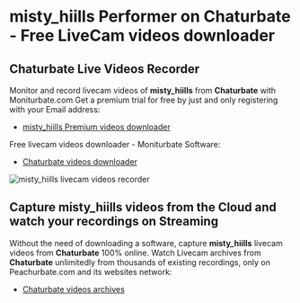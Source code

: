 # misty_hiills Performer on Chaturbate - Free LiveCam videos downloader

## Chaturbate Live Videos Recorder

Monitor and record livecam videos of **misty_hiills** from **Chaturbate** with Moniturbate.com
Get a premium trial for free by just and only registering with your Email address:
* [misty_hiills Premium videos downloader](https://moniturbate.com/request-demo-licence-key.html)

Free livecam videos downloader - Moniturbate Software:
* [Chaturbate videos downloader](https://moniturbate.com/moniturbate-download-software.html)

![misty_hiills livecam videos recorder](https://peachurnet.com/templates/moniturbate-software.png)


## Capture misty_hiills videos from the Cloud and watch your recordings on Streaming

Without the need of downloading a software, capture **misty_hiills** livecam videos from **Chaturbate** 100% online.
Watch Livecam archives from **Chaturbate** unlimitedly from thousands of existing recordings, only on Peachurbate.com and its websites network:
* [Chaturbate videos archives](https://peachurnet.com/)